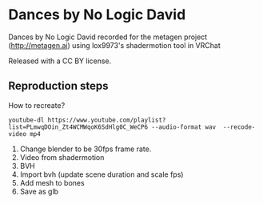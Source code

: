 # Dances by No Logic David

Dances by No Logic David
recorded for the metagen project (http://metagen.ai) using lox9973's shadermotion tool in VRChat

Released with a CC BY license.

## Reproduction steps

How to recreate?

`youtube-dl https://www.youtube.com/playlist?list=PLmwqDOin_Zt4WCMWqoK6SdHlg0C_WeCP6 --audio-format wav  --recode-video mp4`

1. Change blender to be 30fps frame rate.
1. Video from shadermotion
2. BVH
3. Import bvh (update scene duration and scale fps)
4. Add mesh to bones
5. Save as glb
